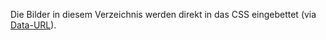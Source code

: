 Die Bilder in diesem Verzeichnis werden direkt in das CSS eingebettet (via [Data-URL]).

[Data-URL]: https://de.wikipedia.org/wiki/Data-URL
